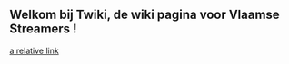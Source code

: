## Welkom bij Twiki, de wiki pagina voor Vlaamse Streamers !

[a relative link](http://www.javasaurus.github.io/twiki/profile/default/)
